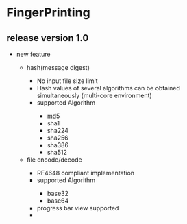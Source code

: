# FingerPrinting

<h2>release version 1.0</h2>
  <ul>
    <li>new feature</li>
    <ul>
      <li>hash(message digest)</li>
      <ul>
        <li>No input file size limit</li>
        <li>Hash values of several algorithms can be obtained simultaneously (multi-core environment)</li>
        <li>supported Algorithm</li>
        <ul>
          <li>md5</li>
          <li>sha1</li>
          <li>sha224</li>
          <li>sha256</li>
          <li>sha386</li>
          <li>sha512</li>
        </ul>
      </ul>
      <li>file encode/decode</li>
      <ul>
        <li>RF4648 compliant implementation</li>
        <li>supported Algorithm</li>
        <ul>
          <li>base32</li>
          <li>base64</li>
        </ul>
        <li>progress bar view supported<li>
      </ul>
    </ul>
  </ul>

